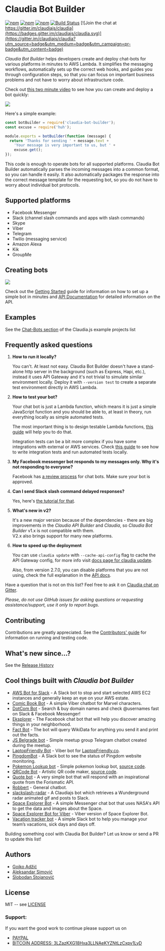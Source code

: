 # Claudia Bot Builder

[![npm](https://img.shields.io/npm/v/claudia-bot-builder.svg?maxAge=2592000?style=plastic)](https://www.npmjs.com/package/claudia-bot-builder)
[![npm](https://img.shields.io/npm/dt/claudia-bot-builder.svg?maxAge=2592000?style=plastic)](https://www.npmjs.com/package/claudia-bot-builder)
[![npm](https://img.shields.io/npm/l/claudia-bot-builder.svg?maxAge=2592000?style=plastic)](https://github.com/claudiajs/claudia-bot-builder/blob/master/LICENSE)
[![Build Status](https://travis-ci.org/claudiajs/claudia-bot-builder.svg?branch=master)](https://travis-ci.org/claudiajs/claudia-bot-builder)
[![Join the chat at https://gitter.im/claudiajs/claudia](https://badges.gitter.im/claudiajs/claudia.svg)](https://gitter.im/claudiajs/claudia?utm_source=badge&utm_medium=badge&utm_campaign=pr-badge&utm_content=badge)

_Claudia Bot Builder_ helps developers create and deploy chat-bots for various platforms in minutes to AWS Lambda. It simplifies the messaging workflows, automatically sets up the correct web hooks, and guides you through configuration steps, so that you can focus on important business problems and not have to worry about infrastructure code.

Check out [this two minute video](https://vimeo.com/170647056) to see how you can create and deploy a bot quickly:

[![](https://claudiajs.com/assets/claudia-bot-builder-video.jpg)](https://vimeo.com/170647056)

Here's a simple example:

```javascript
const botBuilder = require('claudia-bot-builder');
const excuse = require('huh');

module.exports = botBuilder(function (message) {
  return 'Thanks for sending ' + message.text +
    'Your message is very important to us, but ' +
    excuse.get();
});
```

This code is enough to operate bots for all supported platforms. Claudia Bot Builder automatically parses the incoming messages into a common format, so you can handle it easily. It also automatically packages the response into the correct message template for the requesting bot, so you do not have to worry about individual bot protocols.

## Supported platforms

* Facebook Messenger
* Slack (channel slash commands and apps with slash commands)
* Skype
* Viber
* Telegram
* Twilio (messaging service)
* Amazon Alexa
* Kik
* GroupMe

## Creating bots

[![](https://nodei.co/npm/claudia-bot-builder.svg?downloads=true&downloadRank=true&stars=true)](https://www.npmjs.com/package/claudia-bot-builder)

Check out the [Getting Started](https://claudiajs.com/tutorials/hello-world-chatbot.html) guide for information on how to set up a simple bot in minutes and [API Documentation](docs/API.md) for detailed information on the API.

## Examples

See the [Chat-Bots section](https://github.com/claudiajs/example-projects#chat-bots) of the Claudia.js example projects list

## Frequently asked questions

1. **How to run it locally?**

   You can't. At least not easy. Claudia Bot Builder doesn't have a stand-alone http server in the background (such as Express, Hapi, etc.), instead it uses API Gateway and it's not trivial to simulate similar environment locally. Deploy it with `--version test` to create a separate test environment directly in AWS Lambda.

2. **How to test your bot?**

   Your chat bot is just a Lambda function, which means it is just a simple JavaScript function and you should be able to, at least in theory, run everything locally as simple automated tests.

   The most important thing is to design testable Lambda functions, [this guide](https://claudiajs.com/tutorials/designing-testable-lambdas.html) will help you to do that.

   Integration tests can be a bit more complex if you have some integrations with external or AWS services. Check [this guide](https://claudiajs.com/tutorials/testing-locally.html) to see how to write integration tests and run automated tests locally.

3. **My Facebook messenger bot responds to my messages only. Why it's not responding to everyone?**

   Facebook has [a review process](https://developers.facebook.com/docs/messenger-platform/app-review) for chat bots. Make sure your bot is approved.

4. **Can I send Slack slash command delayed responses?**

   Yes, here's [the tutorial for that](https://claudiajs.com/tutorials/slack-delayed-responses.html).

5. **What's new in v2?**

   It's a new major version because of the dependencies - there are big improvements in the _Claudia API Builder_ and _Claudia_, so _Claudia Bot Builder_ v1.x is not compatible with them.  
   V2.x also brings support for many new platforms.

6. **How to speed up the deployment**

   You can use `claudia update` with `--cache-api-config` flag to cache the API Gateway config, for more info visit [docs page for claudia update](https://github.com/claudiajs/claudia/blob/master/docs/update.md).

   Also, from version 2.7.0, you can disable platforms that you are not using, check the full explanation in the [API docs](https://github.com/claudiajs/claudia-bot-builder/blob/master/docs/API.md#selecting-platforms).

Have a question that is not on this list? Feel free to ask it on [Claudia chat on Gitter](https://gitter.im/claudiajs/claudia).

_Please, do not use GitHub issues for asking questions or requesting assistance/support, use it only to report bugs._

## Contributing

Contributions are greatly appreciated. See the [Contributors' guide](CONTRIBUTING.md) for information on running and testing code.

## What's new since...?

See the [Release History](https://github.com/claudiajs/claudia-bot-builder/releases)

## Cool things built with _Claudia bot Builder_

- [AWS Bot for Slack](https://github.com/andypowe11/AWS-Claudia-AWSBot) - A Slack bot to stop and start selected AWS EC2 instances and generally keep an eye on your AWS estate.
- [Comic Book Bot](https://github.com/stojanovic/comic-book-bot) - A simple Viber chatbot for Marvel characters.
- [DotCom Bot](http://dotcom.montoyaindustries.com) - Search & buy domain names and check @usernames fast on Slack & Facebook Messenger!
- [Eksplorer](http://eksplo.weebly.com) - The Facebook chat bot that will help you discover amazing things in your neighborhood.
- [Fact Bot](https://github.com/claudiajs/example-projects/tree/master/bot-with-buttons) - The bot will query WikiData for anything you send it and print out the facts.
- [JS Belgrade bot](https://github.com/JSBelgrade/jsbelgrade-chatbot) - Simple meetup group Telegram chatbot created during the meetup.
- [LaptopFriendly Bot](https://github.com/stojanovic/laptop-friendly-bot) - Viber bot for [LaptopFriendly.co](https://laptopfriendly.co).
- [PingdomBot](https://github.com/andypowe11/AWS-Claudia-PingdomBot) - A Slack bot to see the status of Pingdom website monitoring.
- [Pokemon Lookup bot](https://www.facebook.com/PokedexLookup/) - Simple pokemon lookup bot, [source code](https://github.com/kirkins/PokedexBot).
- [QRCode Bot](https://www.facebook.com/QRCode-Bot-1779956152289103/) - Artistic QR code maker, [source code](https://github.com/jveres/qrcode-bot).
- [Quote bot](https://github.com/philnash/quote-bot) - A very simple bot that will respond with an inspirational quote from the Forismatic API.
- [Robbert](https://www.facebook.com/Robbert-1119546194768078) - General chatbot.
- [slackslash-radar](https://github.com/Ibuprofen/slackslash-radar) - A Claudiajs bot which retrieves a Wunderground radar animated gif and posts to Slack.
- [Space Explorer Bot](https://github.com/stojanovic/space-explorer-bot) - A simple Messenger chat bot that uses NASA's API to get the data and images about the Space.
- [Space Explorer Bot for Viber](https://github.com/stojanovic/space-explorer-bot-viber) - Viber version of Space Explorer Bot.
- [Vacation tracker bot](http://vacationtrackerbot.com/) - A simple Slack bot to help you manage your team’s vacations, sick days and days off.

Building something cool with Claudia Bot Builder? Let us know or send a PR to update this list!

## Authors

* [Gojko Adžić](https://github.com/gojko)
* [Aleksandar Simović](https://github.com/simalexan)
* [Slobodan Stojanović](https://github.com/stojanovic)

## License

MIT -- see [LICENSE](LICENSE)

### Support:

If you want the good work to continue please support us on

* [PAYPAL](https://www.paypal.me/ishandutta2007)
* [BITCOIN ADDRESS: 3LZazKXG18Hxa3LLNAeKYZNtLzCxpv1LyD](https://www.coinbase.com/join/5a8e4a045b02c403bc3a9c0c)
